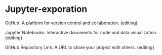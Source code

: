 # Jupyter-exporation
GitHub: A platform for version control and collaboration.
(editing)

Jupyter Notebooks: Interactive documents for code and data visualization.
(editing)


GitHub Repository Link: A URL to share your project with others.
(editing)

